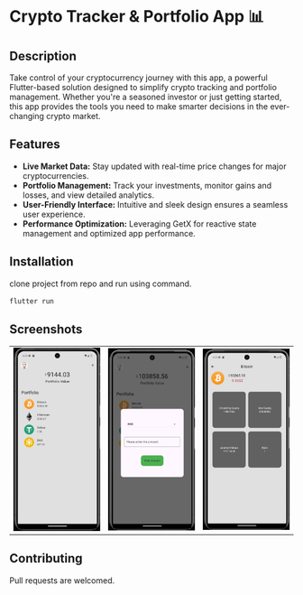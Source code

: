 # Crypto Tracker & Portfolio App 📊

## Description  
Take control of your cryptocurrency journey with this app, a powerful Flutter-based solution designed to simplify crypto tracking and portfolio management. Whether you're a seasoned investor or just getting started, this app provides the tools you need to make smarter decisions in the ever-changing crypto market.  

## Features  
- **Live Market Data:** Stay updated with real-time price changes for major cryptocurrencies.  
- **Portfolio Management:** Track your investments, monitor gains and losses, and view detailed analytics.  
- **User-Friendly Interface:** Intuitive and sleek design ensures a seamless user experience.  
- **Performance Optimization:** Leveraging GetX for reactive state management and optimized app performance.  

## Installation

clone project from repo and run using command.

```bash
flutter run
```


## Screenshots
<table>

<tr>
    <td> <img src="https://github.com/kisra-7/crypto-tracking-app/blob/06e2e84a7a7b5e5b36a3dd97d82c7e44777624f9/Screenshot%202025-01-10%20063946.png" width="200" /></td>
    <td><img src="https://github.com/kisra-7/crypto-tracking-app/blob/06e2e84a7a7b5e5b36a3dd97d82c7e44777624f9/Screenshot%202025-01-10%20063313.png" width="200" /></td>
     <td><img src="https://github.com/kisra-7/crypto-tracking-app/blob/06e2e84a7a7b5e5b36a3dd97d82c7e44777624f9/Screenshot%202025-01-10%20063322.png" width="200" /></td>
    </tr>




</table>

## Contributing
Pull requests are welcomed.
